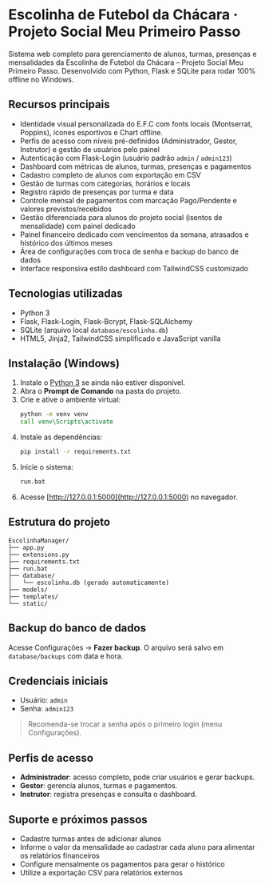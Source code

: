 # Escolinha de Futebol da Chácara · Projeto Social Meu Primeiro Passo

Sistema web completo para gerenciamento de alunos, turmas, presenças e mensalidades da Escolinha de Futebol da Chácara – Projeto Social Meu Primeiro Passo. Desenvolvido com Python, Flask e SQLite para rodar 100% offline no Windows.

## Recursos principais
- Identidade visual personalizada do E.F.C com fonts locais (Montserrat, Poppins), ícones esportivos e Chart offline.
- Perfis de acesso com níveis pré-definidos (Administrador, Gestor, Instrutor) e gestão de usuários pelo painel
- Autenticação com Flask-Login (usuário padrão `admin` / `admin123`)
- Dashboard com métricas de alunos, turmas, presenças e pagamentos
- Cadastro completo de alunos com exportação em CSV
- Gestão de turmas com categorias, horários e locais
- Registro rápido de presenças por turma e data
- Controle mensal de pagamentos com marcação Pago/Pendente e valores previstos/recebidos
- Gestão diferenciada para alunos do projeto social (isentos de mensalidade) com painel dedicado
- Painel financeiro dedicado com vencimentos da semana, atrasados e histórico dos últimos meses
- Área de configurações com troca de senha e backup do banco de dados
- Interface responsiva estilo dashboard com TailwindCSS customizado

## Tecnologias utilizadas
- Python 3
- Flask, Flask-Login, Flask-Bcrypt, Flask-SQLAlchemy
- SQLite (arquivo local `database/escolinha.db`)
- HTML5, Jinja2, TailwindCSS simplificado e JavaScript vanilla

## Instalação (Windows)
1. Instale o [Python 3](https://www.python.org/) se ainda não estiver disponível.
2. Abra o **Prompt de Comando** na pasta do projeto.
3. Crie e ative o ambiente virtual:
   ```bat
   python -m venv venv
   call venv\Scripts\activate
   ```
4. Instale as dependências:
   ```bat
   pip install -r requirements.txt
   ```
5. Inicie o sistema:
   ```bat
   run.bat
   ```
6. Acesse [http://127.0.0.1:5000](http://127.0.0.1:5000) no navegador.

## Estrutura do projeto
```
EscolinhaManager/
├── app.py
├── extensions.py
├── requirements.txt
├── run.bat
├── database/
│   └── escolinha.db (gerado automaticamente)
├── models/
├── templates/
└── static/
```

## Backup do banco de dados
Acesse Configurações → **Fazer backup**. O arquivo será salvo em `database/backups` com data e hora.

## Credenciais iniciais
- Usuário: `admin`
- Senha: `admin123`
> Recomenda-se trocar a senha após o primeiro login (menu Configurações).

## Perfis de acesso
- **Administrador**: acesso completo, pode criar usuários e gerar backups.
- **Gestor**: gerencia alunos, turmas e pagamentos.
- **Instrutor**: registra presenças e consulta o dashboard.

## Suporte e próximos passos
- Cadastre turmas antes de adicionar alunos
- Informe o valor da mensalidade ao cadastrar cada aluno para alimentar os relatórios financeiros
- Configure mensalmente os pagamentos para gerar o histórico
- Utilize a exportação CSV para relatórios externos
